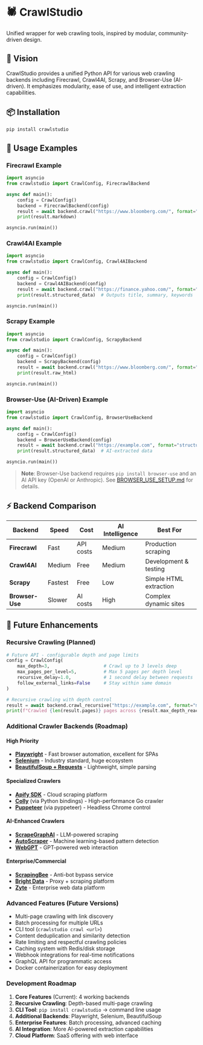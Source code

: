 # 🕷️ CrawlStudio

Unified wrapper for web crawling tools, inspired by modular, community-driven design.

## 🎯 Vision

CrawlStudio provides a unified Python API for various web crawling backends including Firecrawl, Crawl4AI, Scrapy, and Browser-Use (AI-driven). It emphasizes modularity, ease of use, and intelligent extraction capabilities.

## 📦 Installation

```bash
pip install crawlstudio
```

## 🚀 Usage Examples

### Firecrawl Example

```python
import asyncio
from crawlstudio import CrawlConfig, FirecrawlBackend

async def main():
    config = CrawlConfig()
    backend = FirecrawlBackend(config)
    result = await backend.crawl("https://www.bloomberg.com/", format="markdown")
    print(result.markdown)

asyncio.run(main())
```

### Crawl4AI Example

```python
import asyncio
from crawlstudio import CrawlConfig, Crawl4AIBackend

async def main():
    config = CrawlConfig()
    backend = Crawl4AIBackend(config)
    result = await backend.crawl("https://finance.yahoo.com/", format="structured")
    print(result.structured_data)  # Outputs title, summary, keywords

asyncio.run(main())
```

### Scrapy Example

```python
import asyncio
from crawlstudio import CrawlConfig, ScrapyBackend

async def main():
    config = CrawlConfig()
    backend = ScrapyBackend(config)
    result = await backend.crawl("https://www.bloomberg.com/", format="html")
    print(result.raw_html)

asyncio.run(main())
```

### Browser-Use (AI-Driven) Example

```python
import asyncio
from crawlstudio import CrawlConfig, BrowserUseBackend

async def main():
    config = CrawlConfig()
    backend = BrowserUseBackend(config)
    result = await backend.crawl("https://example.com", format="structured")
    print(result.structured_data)  # AI-extracted data

asyncio.run(main())
```

> **Note**: Browser-Use backend requires `pip install browser-use` and an AI API key (OpenAI or Anthropic). See [BROWSER_USE_SETUP.md](BROWSER_USE_SETUP.md) for details.

## ⚡ Backend Comparison

| Backend | Speed | Cost | AI Intelligence | Best For |
|---------|-------|------|----------------|----------|
| **Firecrawl** | Fast | API costs | Medium | Production scraping |
| **Crawl4AI** | Medium | Free | Medium | Development & testing |
| **Scrapy** | Fastest | Free | Low | Simple HTML extraction |
| **Browser-Use** | Slower | AI costs | High | Complex dynamic sites |

## 🔮 Future Enhancements

### Recursive Crawling (Planned)
```python
# Future API - configurable depth and page limits
config = CrawlConfig(
    max_depth=3,                    # Crawl up to 3 levels deep
    max_pages_per_level=5,          # Max 5 pages per depth level
    recursive_delay=1.0,            # 1 second delay between requests
    follow_external_links=False     # Stay within same domain
)

# Recursive crawling with depth control
result = await backend.crawl_recursive("https://example.com", format="markdown")
print(f"Crawled {len(result.pages)} pages across {result.max_depth_reached} levels")
```

### Additional Crawler Backends (Roadmap)

#### High Priority
- **[Playwright](https://github.com/microsoft/playwright-python)** - Fast browser automation, excellent for SPAs
- **[Selenium](https://github.com/SeleniumHQ/selenium)** - Industry standard, huge ecosystem
- **[BeautifulSoup + Requests](https://github.com/psf/requests)** - Lightweight, simple parsing

#### Specialized Crawlers  
- **[Apify SDK](https://github.com/apify/apify-sdk-python)** - Cloud scraping platform
- **[Colly](https://github.com/gocolly/colly)** (via Python bindings) - High-performance Go crawler
- **[Puppeteer](https://github.com/puppeteer/puppeteer)** (via pyppeteer) - Headless Chrome control

#### AI-Enhanced Crawlers
- **[ScrapeGraphAI](https://github.com/VinciGit00/ScrapeGraphAI)** - LLM-powered scraping
- **[AutoScraper](https://github.com/alirezamika/autoscraper)** - Machine learning-based pattern detection
- **[WebGPT](https://github.com/sukhadagholba/webgpt)** - GPT-powered web interaction

#### Enterprise/Commercial
- **[ScrapingBee](https://www.scrapingbee.com/)** - Anti-bot bypass service
- **[Bright Data](https://brightdata.com/)** - Proxy + scraping platform  
- **[Zyte](https://www.zyte.com/)** - Enterprise web data platform

### Advanced Features (Future Versions)
- Multi-page crawling with link discovery
- Batch processing for multiple URLs
- CLI tool (`crawlstudio crawl <url>`)
- Content deduplication and similarity detection
- Rate limiting and respectful crawling policies
- Caching system with Redis/disk storage
- Webhook integrations for real-time notifications
- GraphQL API for programmatic access
- Docker containerization for easy deployment

### Development Roadmap
1. **Core Features** (Current): 4 working backends
2. **Recursive Crawling**: Depth-based multi-page crawling  
3. **CLI Tool**: `pip install crawlstudio` → command line usage
4. **Additional Backends**: Playwright, Selenium, BeautifulSoup
5. **Enterprise Features**: Batch processing, advanced caching
6. **AI Integration**: More AI-powered extraction capabilities
7. **Cloud Platform**: SaaS offering with web interface